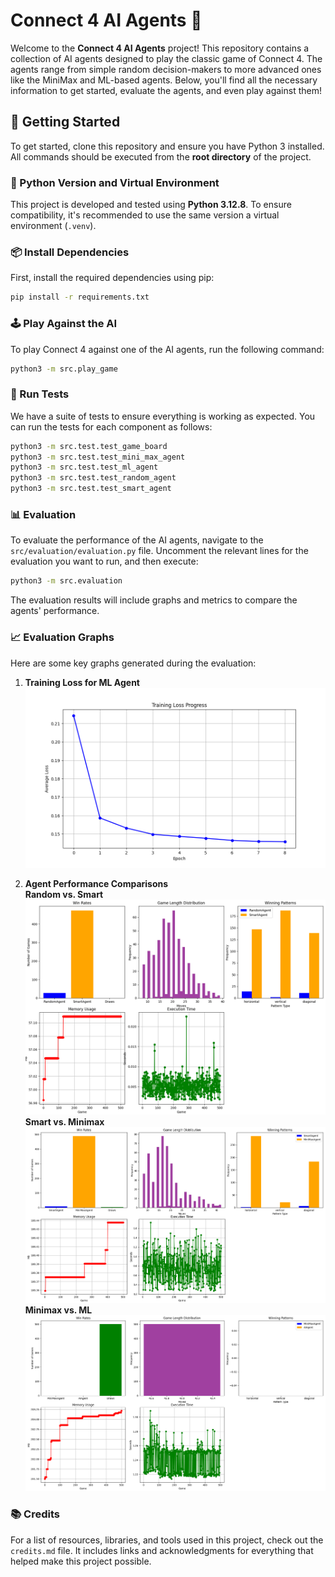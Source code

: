 # Connect 4 AI Agents 🤖

Welcome to the **Connect 4 AI Agents** project! This repository contains a collection of AI agents designed to play the classic game of Connect 4. The agents range from simple random decision-makers to more advanced ones like the MiniMax and ML-based agents. Below, you'll find all the necessary information to get started, evaluate the agents, and even play against them!


## 🚀 Getting Started

To get started, clone this repository and ensure you have Python 3 installed. All commands should be executed from the **root directory** of the project.



### 🐍 Python Version and Virtual Environment

This project is developed and tested using **Python 3.12.8**. To ensure compatibility, it's recommended to use the same version a virtual environment (`.venv`).



### 📦 Install Dependencies

First, install the required dependencies using pip:

```sh
pip install -r requirements.txt
```


### 🕹️ Play Against the AI

To play Connect 4 against one of the AI agents, run the following command:

```sh
python3 -m src.play_game
```


### 🧪 Run Tests

We have a suite of tests to ensure everything is working as expected. You can run the tests for each component as follows:

```sh
python3 -m src.test.test_game_board
python3 -m src.test.test_mini_max_agent
python3 -m src.test.test_ml_agent
python3 -m src.test.test_random_agent
python3 -m src.test.test_smart_agent
```


### 📊 Evaluation

To evaluate the performance of the AI agents, navigate to the `src/evaluation/evaluation.py` file. Uncomment the relevant lines for the evaluation you want to run, and then execute:

```sh
python3 -m src.evaluation
```

The evaluation results will include graphs and metrics to compare the agents' performance.



### 📈 Evaluation Graphs

Here are some key graphs generated during the evaluation:

1. **Training Loss for ML Agent**  
   ![Training Loss](src/agents/ml_agent/pipe/training_loss.png)

2. **Agent Performance Comparisons**  
**Random vs. Smart**  
     ![Random vs. Smart](src/evaluation/graphics/random_vs._smart.png)
**Smart vs. Minimax**  
     ![Smart vs. Minimax](src/evaluation/graphics/smart_vs.3d_minimax.png)
**Minimax vs. ML**  
     ![Minimax vs. ML](src/evaluation/graphics/3d_minimax_vs._ml.png)



### 📚 Credits

For a list of resources, libraries, and tools used in this project, check out the `credits.md` file. It includes links and acknowledgments for everything that helped make this project possible.
